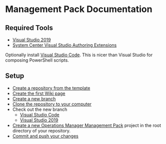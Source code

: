 # Management Pack Documentation

## Required Tools

- [Visual Studio 2019](https://docs.microsoft.com/visualstudio/ide/?view=vs-2019)
- [System Center Visual Studio Authoring Extensions](https://www.microsoft.com/download/details.aspx?id=30169)

Optionally install [Visual Studio Code](https://code.visualstudio.com/). This is nicer than Visual Studio for composing PowerShell scripts.

## Setup

- [Create a repository from the template](../../ScomManagementPackTemplate/generate)
- [Create the first Wiki page](../../ScomManagementPackTemplate/wiki/_new)
- [Create a new branch](https://docs.github.com/github/collaborating-with-issues-and-pull-requests/proposing-changes-to-your-work-with-pull-requests/creating-and-deleting-branches-within-your-repository)
- [Clone the repository to your computer](https://docs.github.com/github/creating-cloning-and-archiving-repositories/cloning-a-repository-from-github/cloning-a-repository)
- Check out the new branch
  - [Visual Studio Code](https://code.visualstudio.com/Docs/editor/versioncontrol#_branches-and-tags)
  - [Visual Studio 2019](https://docs.microsoft.com/visualstudio/version-control/git-with-visual-studio?view=vs-2019#select-an-existing-branch)
- [Create a new Operations Manager Management Pack](https://social.technet.microsoft.com/wiki/contents/articles/5236.visual-studio-authoring-extensions-for-system-center-2012-operations-manager.aspx#Creating_a_New_Management_Pack) project in the root directory of your repository.
- [Commit and push your changes](https://docs.microsoft.com/visualstudio/version-control/git-with-visual-studio?view=vs-2019#git-changes-window)
